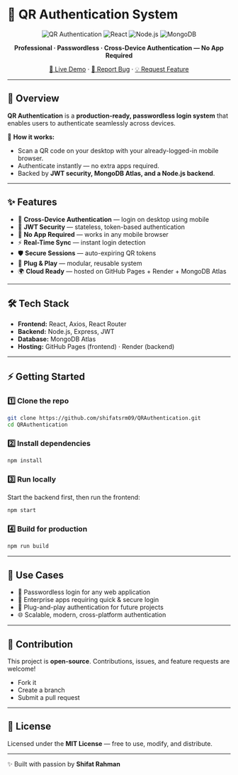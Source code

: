 # 🔐 QR Authentication System

<div align="center">

![QR Authentication](https://img.shields.io/badge/QR-Authentication-blue?style=for-the-badge\&logo=qrcode\&logoColor=white)
![React](https://img.shields.io/badge/Frontend-React-61DAFB?style=for-the-badge\&logo=react)
![Node.js](https://img.shields.io/badge/Backend-Express.js-green?style=for-the-badge\&logo=node.js)
![MongoDB](https://img.shields.io/badge/Database-MongoDB%20Atlas-47A248?style=for-the-badge\&logo=mongodb)

**Professional · Passwordless · Cross-Device Authentication — No App Required**

[🚀 Live Demo](https://shifatsrm09.github.io/QRAuthentication/) · [🐞 Report Bug](https://github.com/shifatsrm09/QRAuthentication/issues) · [💡 Request Feature](https://github.com/shifatsrm09/QRAuthentication/issues)

</div>

---

## 📌 Overview

**QR Authentication** is a **production-ready, passwordless login system** that enables users to authenticate seamlessly across devices.

🔑 **How it works:**

* Scan a QR code on your desktop with your already-logged-in mobile browser.
* Authenticate instantly — no extra apps required.
* Backed by **JWT security, MongoDB Atlas, and a Node.js backend**.

---

## ✨ Features

* 🎯 **Cross-Device Authentication** — login on desktop using mobile
* 🔐 **JWT Security** — stateless, token-based authentication
* 📱 **No App Required** — works in any mobile browser
* ⚡ **Real-Time Sync** — instant login detection
* 🛡️ **Secure Sessions** — auto-expiring QR tokens
* 🔧 **Plug & Play** — modular, reusable system
* 🌍 **Cloud Ready** — hosted on GitHub Pages + Render + MongoDB Atlas

---

## 🛠️ Tech Stack

* **Frontend:** React, Axios, React Router
* **Backend:** Node.js, Express, JWT
* **Database:** MongoDB Atlas
* **Hosting:** GitHub Pages (frontend) · Render (backend)

---

## ⚡ Getting Started

### 1️⃣ Clone the repo

```bash
git clone https://github.com/shifatsrm09/QRAuthentication.git
cd QRAuthentication
```

### 2️⃣ Install dependencies

```bash
npm install
```

### 3️⃣ Run locally

Start the backend first, then run the frontend:

```bash
npm start
```

### 4️⃣ Build for production

```bash
npm run build
```

---

## 🎯 Use Cases

* 🔑 Passwordless login for any web application
* 🏢 Enterprise apps requiring quick & secure login
* 📱 Plug-and-play authentication for future projects
* 🌐 Scalable, modern, cross-platform authentication

---

## 🤝 Contribution

This project is **open-source**. Contributions, issues, and feature requests are welcome!

* Fork it
* Create a branch
* Submit a pull request

---

## 📝 License

Licensed under the **MIT License** — free to use, modify, and distribute.

---

✨ Built with passion by **Shifat Rahman**
